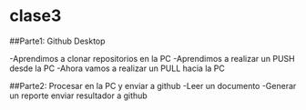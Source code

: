
# clase3

##Parte1: Github Desktop

-Aprendimos a clonar repositorios en la PC
-Aprendimos a realizar un PUSH desde la PC
-Ahora vamos a realizar un PULL hacia la PC

##Parte2: Procesar en la PC y enviar a github
-Leer un documento
-Generar un reporte
enviar resultador a github

